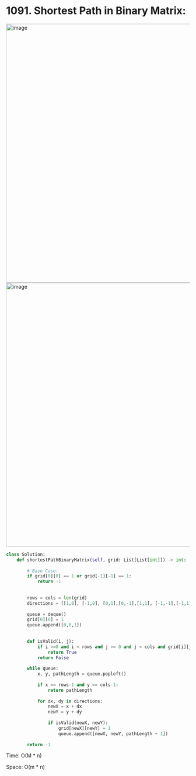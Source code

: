 # 1091. Shortest Path in Binary Matrix:

<img width="709" alt="image" src="https://user-images.githubusercontent.com/35987583/170846376-d5f8302c-ad7a-4017-899d-87af94d3c347.png">
<img width="723" alt="image" src="https://user-images.githubusercontent.com/35987583/170846385-eea6649c-c799-4bb2-8b3b-4eec1461014e.png">


```python
class Solution:
    def shortestPathBinaryMatrix(self, grid: List[List[int]]) -> int:
        
        # Base Case:
        if grid[0][0] == 1 or grid[-1][-1] == 1:
            return -1
        
        
        rows = cols = len(grid)
        directions = [[1,0], [-1,0], [0,1],[0,-1],[1,1], [-1,-1],[-1,1], [1,-1]]
        
        queue = deque()
        grid[0][0] = 1
        queue.append([0,0,1])
        
        
        def isValid(i, j):
            if i >=0 and i < rows and j >= 0 and j < cols and grid[i][j] != 1:
                return True
            return False
        
        while queue:
            x, y, pathLength = queue.popleft()
            
            if x == rows-1 and y == cols-1:
                return pathLength
            
            for dx, dy in directions:
                newX = x + dx
                newY = y + dy
                
                if isValid(newX, newY):
                    grid[newX][newY] = 1
                    queue.append([newX, newY, pathLength + 1])
                    
        return -1     
```

Time: O(M * n)

Space: O(m * n)
